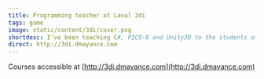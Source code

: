 ```yaml
---
title: Programming teacher at Laval 3di
tags: game
image: static/content/3di/cover.png
shortdesc: I've been teaching C#, PICO-8 and Unity3D to the students of Laval 3di (UCO Laval, France) from 2016 to 2019.
direct: http://3di.dmayance.com
---
```


Courses accessible at [http://3di.dmayance.com](http://3di.dmayance.com)
